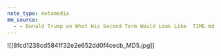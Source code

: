 ```yaml
---
note_type: metamedia
mm_source:
  - - Donald Trump on What His Second Term Would Look Like  TIME.md
---
```


![[8fcd1238cd5841f32e2e652dd0f4cecb_MD5.jpg]]


